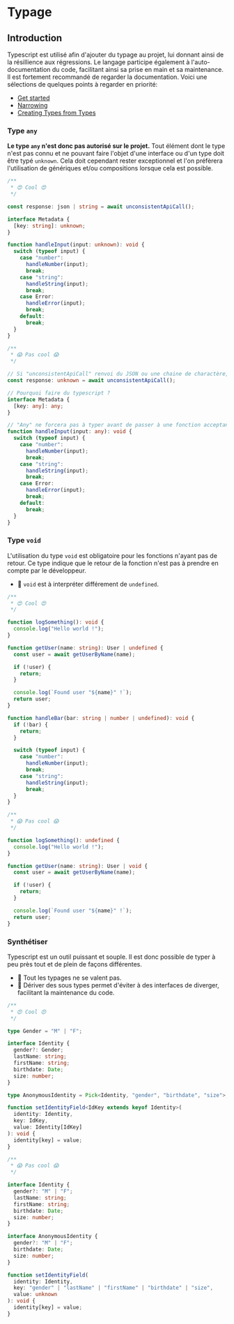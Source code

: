 # Typage

## Introduction

Typescript est utilisé afin d'ajouter du typage au projet, lui donnant ainsi de la résillience aux régressions. Le langage participe également à l'auto-documentation du code, facilitant ainsi sa prise en main et sa maintenance. Il est fortement recommandé de regarder la documentation. Voici une sélections de quelques points à regarder en priorité:

- [Get started](https://www.typescriptlang.org/docs/)
- [Narrowing](https://www.typescriptlang.org/docs/handbook/2/narrowing.html)
- [Creating Types from Types](https://www.typescriptlang.org/docs/handbook/2/types-from-types.html)

### Type `any`

**Le type `any` n'est donc pas autorisé sur le projet.** Tout élément dont le type n'est pas connu et ne pouvant faire l'objet d'une interface ou d'un type doit être typé `unknown`. Cela doit cependant rester exceptionnel et l'on préfèrera l'utilisation de génériques et/ou compositions lorsque cela est possible.

```typescript
/**
 * 😍 Cool 😍
 */

const response: json | string = await unconsistentApiCall();

interface Metadata {
  [key: string]: unknown;
}

function handleInput(input: unknown): void {
  switch (typeof input) {
    case "number":
      handleNumber(input);
      break;
    case "string":
      handleString(input);
      break;
    case Error:
      handleError(input);
      break;
    default:
      break;
  }
}
```

```typescript
/**
 * 😱 Pas cool 😱
 */

// Si "unconsistentApiCall" renvoi du JSON ou une chaine de charactère, autant typer proprement.
const response: unknown = await unconsistentApiCall();

// Pourquoi faire du typescript ?
interface Metadata {
  [key: any]: any;
}

// "Any" ne forcera pas à typer avant de passer à une fonction acceptant un type précis, "unknown" si.
function handleInput(input: any): void {
  switch (typeof input) {
    case "number":
      handleNumber(input);
      break;
    case "string":
      handleString(input);
      break;
    case Error:
      handleError(input);
      break;
    default:
      break;
  }
}
```

### Type `void`

L'utilisation du type `void` est obligatoire pour les fonctions n'ayant pas de retour. Ce type indique que le retour de la fonction n'est pas à prendre en compte par le développeur.

- 🚩 `void` est à interpréter différement de `undefined`.

```typescript
/**
 * 😍 Cool 😍
 */

function logSomething(): void {
  console.log("Hello world !");
}

function getUser(name: string): User | undefined {
  const user = await getUserByName(name);

  if (!user) {
    return;
  }

  console.log(`Found user "${name}" !`);
  return user;
}

function handleBar(bar: string | number | undefined): void {
  if (!bar) {
    return;
  }

  switch (typeof input) {
    case "number":
      handleNumber(input);
      break;
    case "string":
      handleString(input);
      break;
  }
}
```

```typescript
/**
 * 😱 Pas cool 😱
 */

function logSomething(): undefined {
  console.log("Hello world !");
}

function getUser(name: string): User | void {
  const user = await getUserByName(name);

  if (!user) {
    return;
  }

  console.log(`Found user "${name}" !`);
  return user;
}
```

### Synthétiser

Typescript est un outil puissant et souple. Il est donc possible de typer à peu près tout et de plein de façons différentes.

- 🚩 Tout les typages ne se valent pas.
- 🚩 Dériver des sous types permet d'éviter à des interfaces de diverger, facilitant la maintenance du code.

```typescript
/**
 * 😍 Cool 😍
 */

type Gender = "M" | "F";

interface Identity {
  gender?: Gender;
  lastName: string;
  firstName: string;
  birthdate: Date;
  size: number;
}

type AnonymousIdentity = Pick<Identity, "gender", "birthdate", "size">;

function setIdentityField<IdKey extends keyof Identity>(
  identity: Identity,
  key: IdKey,
  value: Identity[IdKey]
): void {
  identity[key] = value;
}
```

```typescript
/**
 * 😱 Pas cool 😱
 */

interface Identity {
  gender?: "M" | "F";
  lastName: string;
  firstName: string;
  birthdate: Date;
  size: number;
}

interface AnonymousIdentity {
  gender?: "M" | "F";
  birthdate: Date;
  size: number;
}

function setIdentityField(
  identity: Identity,
  key: "gender" | "lastName" | "firstName" | "birthdate" | "size",
  value: unknown
): void {
  identity[key] = value;
}
```
